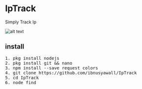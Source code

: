 # IpTrack
Simply Track Ip


![alt text](https://github.com/ibnusyawall/IpTrack/blob/master/logo.png)

## install
<pre>
1. pkg install nodejs
2. pkg install git && nano
3. npm install --save request colors
4. git clone https://github.com/ibnusyawall/IpTrack
5. cd IpTrack
6. node find
</pre>
